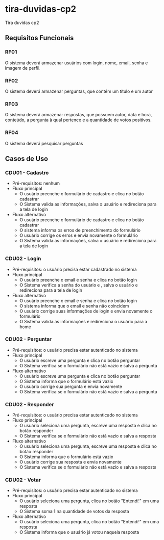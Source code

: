 # tira-duvidas-cp2
Tira duvidas cp2

## Requisitos Funcionais

### RF01

O sistema deverá armazenar usuários com login, nome, email, senha e imagem de perfil.

### RF02

O sistema deverá armazenar perguntas, que contém um título e um autor

### RF03

O sistema deverá armazenar respostas, que possuem autor, data e hora, conteúdo, a pergunta à qual pertence e a quantidade de votos positivos.

### RF04

O sistema deverá pesquisar perguntas

## Casos de Uso

### CDU01 - Cadastro
  - Pré-requisitos: nenhum
  - Fluxo principal
    + O usuário preenche o formulário de cadastro e clica no botão cadastrar
    + O Sistema valida as informações, salva o usuário e redireciona para a tela de login
  - Fluxo alternativo
    + O usuário preenche o formulário de cadastro e clica no botão cadastrar
    + O sistema informa os erros de preenchimento do formulário
    + O usuário corrige os erros e envia novamente o formulário
    + O Sistema valida as informações, salva o usuário e redireciona para a tela de login

### CDU02 - Login
  - Pré-requisitos: o usuário precisa estar cadastrado no sistema
  - Fluxo principal
    + O usuário preenche o email e senha e clica no botão login
    + O Sistema verifica a senha do usuário e , salva o usuário e redireciona para a tela de login
  - Fluxo alternativo
    + O usuário preenche o email e senha e clica no botão login
    + O sistema informa que o email e senha não coincidem
    + O usuário corrige suas informações de login e envia novamente o formulário
    + O Sistema valida as informações e redireciona o usuário para a home

### CDU02 - Perguntar
  - Pré-requisitos: o usuário precisa estar autenticado no sistema
  - Fluxo principal
    + O usuário escreve uma pergunta e clica no botão perguntar
    + O Sistema verifica se o formulário não está vazio e salva a pergunta
  - Fluxo alternativo
    + O usuário escreve uma pergunta e clica no botão perguntar
    + O Sistema informa que o formulário está vazio
    + O usuário corrige sua pergunta e envia novamente
    + O Sistema verifica se o formulário não está vazio e salva a pergunta

### CDU02 - Responder
  - Pré-requisitos: o usuário precisa estar autenticado no sistema
  - Fluxo principal
    + O usuário seleciona uma pergunta, escreve uma resposta e clica no botão responder
    + O Sistema verifica se o formulário não está vazio e salva a resposta
  - Fluxo alternativo
    + O usuário seleciona uma pergunta, escreve uma resposta e clica no botão responder
    + O Sistema informa que o formulário está vazio
    + O usuário corrige sua resposta e envia novamente
    + O Sistema verifica se o formulário não está vazio e salva a resposta

### CDU02 - Votar
  - Pré-requisitos: o usuário precisa estar autenticado no sistema
  - Fluxo principal
    + O usuário seleciona uma pergunta, clica no botão "Entendi!" em uma resposta
    + O Sistema soma 1 na quantidade de votos da resposta
  - Fluxo alternativo
    + O usuário seleciona uma pergunta, clica no botão "Entendi!" em uma resposta
    + O Sistema informa que o usuário já votou naquela resposta
    
